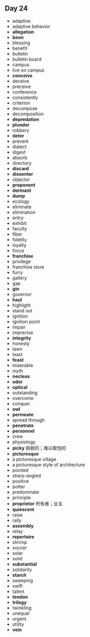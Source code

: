 ## Day 24

- adaptive
- adaptive behavior
- **allegation**
- **boon**
- blessing
- benefit
- bulletin
- bulletin board
- campus
- live on campus
- **conceive**
- deceive
- preceive
- conference
- consistently
- criterion
- decompose
- decomposition
- **depredation**
- **plunder**
- robbery
- **deter**
- prevent
- dialect
- digest
- absorb
- directory
- **discard**
- **dissenter**
- objector
- **proponent**
- **dormant**
- **dump**
- ecology
- eliminate
- elimination
- entry
- exhibit
- faculty
- fiber
- fidelity
- loyalty
- focus
- **franchise**
- privilege
- franchise store
- furry
- gallery
- gap
- **gin**
- governor
- **haul**
- highlight
- stand out
- ignition
- ignition point
- impair
- imprecise
- **integrity**
- honesty
- lawn
- least
- **feast**
- miserable
- myth
- **necleus**
- **odor**
- **optical**
- outstanding
- overcome
- conquer
- **owl**
- **permeate**
- spread through
- **penetrate**
- **personnel**
- crew
- physiology
- **picky** 挑剔的；难以取悦的
- **picturesque**
- a picturesque village
- a picturesque style of architecture
- pointed
- sharp-angled
- positive
- potter
- predominate
- principle
- **proprietor** 所有者；业主
- **quiescent**
- raise
- rally
- **assembly**
- relay
- **repertoire**
- shrimp
- soccer
- solar
- solid
- **substantial**
- solidarity
- **starch**
- sweeping
- swift
- talent
- **tendon**
- **trilogy**
- twinkling
- unequal
- urgent
- utility
- **vein**


